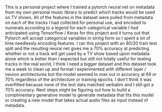 This is a personal project where I trained a pytorch neural net on metadata from my own personal music library to predict which tracks would be used on TV shows. 
All of the features in the dataset were pulled from metadata on each of the tracks I had collected for personal use, and encoded to numerals according to a legend for each categorical variable
I had anticipated using Tensorflow / Keras for this project and it turns out that Pytorch will accept categorical variables in string form so I spent a lot of time needlessly encoding features.
I ran this project with an 80/20 train test split and the resulting neural net gives me a 70% accuracy at predicting whether or not a track will get used by a TV show based upon metadata alone
which is better than I expected but still not totally useful for testing tracks in the real world, I think I need a bigger dataset and this dataset took me a week to clean up and format
I experimented with different layer / neuron architectures but the model seemed to max out in accuracy at 69 or 70% regardless of the architecture or training epochs. I don't think it was
overfitted because none of the test data matched verbatim and I still got a 70% accuracy. Next steps might be figuring out how to build a complimentary generative model to generate metadata 
that fits this model or creating a new model that takes actual audio files as input instead of metadata.
